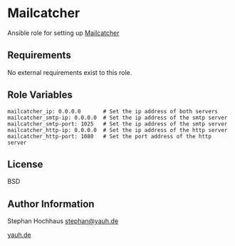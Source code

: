 # Mailcatcher
Ansible role for setting up [Mailcatcher](http://mailcatcher.me)

## Requirements
No external requirements exist to this role.

## Role Variables

```
mailcatcher_ip: 0.0.0.0       # Set the ip address of both servers
mailcatcher_smtp-ip: 0.0.0.0  # Set the ip address of the smtp server
mailcatcher_smtp-port: 1025   # Set the ip address of the smtp server
mailcatcher_http-ip: 0.0.0.0  # Set the ip address of the http server
mailcatcher_http-port: 1080   # Set the port address of the http server
```

## License
BSD

## Author Information
Stephan Hochhaus [stephan@yauh.de](mailto:stephan@yauh.de)

[yauh.de](http://yauh.de)
